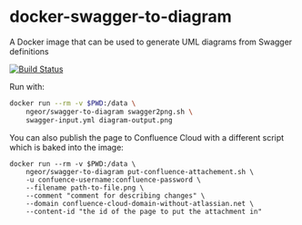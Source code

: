 # docker-swagger-to-diagram
A Docker image that can be used to generate UML diagrams from Swagger definitions

[![Build Status](https://travis-ci.org/ngeor/docker-swagger-to-diagram.svg?branch=master)](https://travis-ci.org/ngeor/docker-swagger-to-diagram)

Run with:

```bash
docker run --rm -v $PWD:/data \
    ngeor/swagger-to-diagram swagger2png.sh \
    swagger-input.yml diagram-output.png
```

You can also publish the page to Confluence Cloud with a different script
which is baked into the image:

```
docker run --rm -v $PWD:/data \
    ngeor/swagger-to-diagram put-confluence-attachement.sh \
    -u confuence-username:confluence-password \
    --filename path-to-file.png \
    --comment "comment for describing changes" \
    --domain confluence-cloud-domain-without-atlassian.net \
    --content-id "the id of the page to put the attachment in"
```
